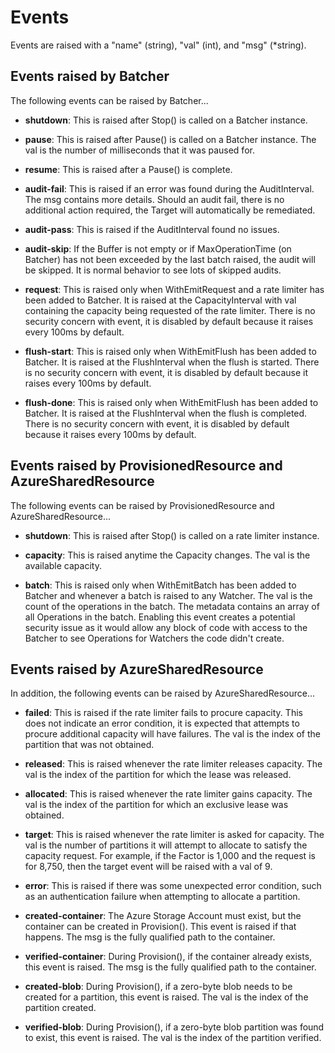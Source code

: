 # Events

Events are raised with a "name" (string), "val" (int), and "msg" (*string).

## Events raised by Batcher

The following events can be raised by Batcher...

- __shutdown__: This is raised after Stop() is called on a Batcher instance.

- __pause__: This is raised after Pause() is called on a Batcher instance. The val is the number of milliseconds that it was paused for.

- __resume__: This is raised after a Pause() is complete.

- __audit-fail__: This is raised if an error was found during the AuditInterval. The msg contains more details. Should an audit fail, there is no additional action required, the Target will automatically be remediated.

- __audit-pass__: This is raised if the AuditInterval found no issues.

- __audit-skip__: If the Buffer is not empty or if MaxOperationTime (on Batcher) has not been exceeded by the last batch raised, the audit will be skipped. It is normal behavior to see lots of skipped audits.

- __request__: This is raised only when WithEmitRequest and a rate limiter has been added to Batcher. It is raised at the CapacityInterval with val containing the capacity being requested of the rate limiter. There is no security concern with event, it is disabled by default because it raises every 100ms by default.

- __flush-start__: This is raised only when WithEmitFlush has been added to Batcher. It is raised at the FlushInterval when the flush is started. There is no security concern with event, it is disabled by default because it raises every 100ms by default.

- __flush-done__: This is raised only when WithEmitFlush has been added to Batcher. It is raised at the FlushInterval when the flush is completed. There is no security concern with event, it is disabled by default because it raises every 100ms by default.

## Events raised by ProvisionedResource and AzureSharedResource

The following events can be raised by ProvisionedResource and AzureSharedResource...

- __shutdown__: This is raised after Stop() is called on a rate limiter instance.

- __capacity__: This is raised anytime the Capacity changes. The val is the available capacity.

- __batch__: This is raised only when WithEmitBatch has been added to Batcher and whenever a batch is raised to any Watcher. The val is the count of the operations in the batch. The metadata contains an array of all Operations in the batch. Enabling this event creates a potential security issue as it would allow any block of code with access to the Batcher to see Operations for Watchers the code didn't create.

## Events raised by AzureSharedResource

In addition, the following events can be raised by AzureSharedResource...

- __failed__: This is raised if the rate limiter fails to procure capacity. This does not indicate an error condition, it is expected that attempts to procure additional capacity will have failures. The val is the index of the partition that was not obtained.

- __released__: This is raised whenever the rate limiter releases capacity. The val is the index of the partition for which the lease was released.

- __allocated__: This is raised whenever the rate limiter gains capacity. The val is the index of the partition for which an exclusive lease was obtained.

- __target__: This is raised whenever the rate limiter is asked for capacity. The val is the number of partitions it will attempt to allocate to satisfy the capacity request. For example, if the Factor is 1,000 and the request is for 8,750, then the target event will be raised with a val of 9.

- __error__: This is raised if there was some unexpected error condition, such as an authentication failure when attempting to allocate a partition.

- __created-container__: The Azure Storage Account must exist, but the container can be created in Provision(). This event is raised if that happens. The msg is the fully qualified path to the container.

- __verified-container__: During Provision(), if the container already exists, this event is raised. The msg is the fully qualified path to the container.

- __created-blob__: During Provision(), if a zero-byte blob needs to be created for a partition, this event is raised. The val is the index of the partition created.

- __verified-blob__: During Provision(), if a zero-byte blob partition was found to exist, this event is raised. The val is the index of the partition verified.
